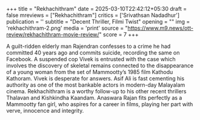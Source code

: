 +++
title = "Rekhachithram"
date = 2025-03-10T22:42:12+05:30
draft = false
mreviews = ["Rekhachithram"]
critics = ['Srivathsan Nadadhur']
publication = ''
subtitle = "Decent Thriller, Filmi Twist"
opening = ""
img = 'rekhachithram-2.png'
media = 'print'
source = "https://www.m9.news/ott-review/rekhachithram-movie-review/"
score = 7
+++

A guilt-ridden elderly man Rajendran confesses to a crime he had committed 40 years ago and commits suicide, recording the same on Facebook. A suspended cop Vivek is entrusted with the case which involves the discovery of skeletal remains connected to the disappearance of a young woman from the set of Mammootty’s 1985 film Kathodu Kathoram. Vivek is desperate for answers. Asif Ali is fast cementing his authority as one of the most bankable actors in modern-day Malayalam cinema. Rekhachithram is a worthy follow-up to his other recent thrillers Thalavan and Kishkindha Kaandam. Anaswara Rajan fits perfectly as a Mammootty fan girl, who aspires for a career in films, playing her part with verve, innocence and integrity.
